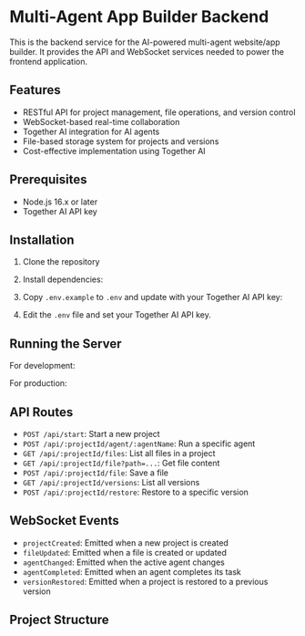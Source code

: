 # Multi-Agent App Builder Backend

This is the backend service for the AI-powered multi-agent website/app builder. It provides the API and WebSocket services needed to power the frontend application.

## Features

- RESTful API for project management, file operations, and version control
- WebSocket-based real-time collaboration
- Together AI integration for AI agents
- File-based storage system for projects and versions
- Cost-effective implementation using Together AI

## Prerequisites

- Node.js 16.x or later
- Together AI API key

## Installation

1. Clone the repository
2. Install dependencies:



3. Copy `.env.example` to `.env` and update with your Together AI API key:



4. Edit the `.env` file and set your Together AI API key.

## Running the Server

For development:



For production:



## API Routes

- `POST /api/start`: Start a new project
- `POST /api/:projectId/agent/:agentName`: Run a specific agent
- `GET /api/:projectId/files`: List all files in a project
- `GET /api/:projectId/file?path=...`: Get file content
- `POST /api/:projectId/file`: Save a file
- `GET /api/:projectId/versions`: List all versions
- `POST /api/:projectId/restore`: Restore to a specific version

## WebSocket Events

- `projectCreated`: Emitted when a new project is created
- `fileUpdated`: Emitted when a file is created or updated
- `agentChanged`: Emitted when the active agent changes
- `agentCompleted`: Emitted when an agent completes its task
- `versionRestored`: Emitted when a project is restored to a previous version

## Project Structure
